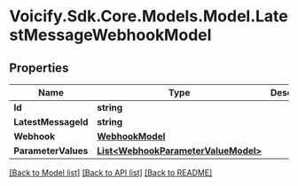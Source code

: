 # Voicify.Sdk.Core.Models.Model.LatestMessageWebhookModel
## Properties

Name | Type | Description | Notes
------------ | ------------- | ------------- | -------------
**Id** | **string** |  | [optional] 
**LatestMessageId** | **string** |  | [optional] 
**Webhook** | [**WebhookModel**](WebhookModel.md) |  | [optional] 
**ParameterValues** | [**List&lt;WebhookParameterValueModel&gt;**](WebhookParameterValueModel.md) |  | [optional] 

[[Back to Model list]](../README.md#documentation-for-models) [[Back to API list]](../README.md#documentation-for-api-endpoints) [[Back to README]](../README.md)

